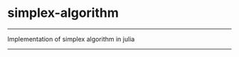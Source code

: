 # simplex-algorithm

*****************************************************

Implementation of simplex algorithm in julia

*****************************************************
